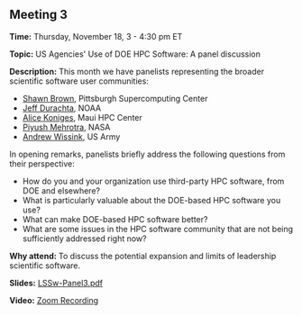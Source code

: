 ## Meeting 3

**Time:** Thursday, November 18, 3 - 4:30 pm ET

**Topic:** US Agencies' Use of DOE HPC Software: A panel discussion

**Description:** This month we have panelists representing the broader scientific software user communities:
- [Shawn Brown](https://www.psc.edu/brown/), Pittsburgh Supercomputing Center
- [Jeff Durachta](https://www.linkedin.com/in/jwdurachta/), NOAA
- [Alice Koniges](https://datascience.hawaii.edu/profile/alice-koniges/), Maui HPC Center
- [Piyush Mehrotra](https://www.nas.nasa.gov/aboutnas/bios/bio_mehrotra_piyush.html), NASA
- [Andrew Wissink](https://www.linkedin.com/in/awissink/), US Army

In opening remarks, panelists briefly address the following questions from their perspective:
- How do you and your organization use third-party HPC software, from DOE and elsewhere?
- What is particularly valuable about the DOE-based HPC software you use?
- What can make DOE-based HPC software better?
- What are some issues in the HPC software community that are not being sufficiently addressed right now?


**Why attend:** To discuss the potential expansion and limits of leadership scientific software.

**Slides:** [LSSw-Panel3.pdf](files/LSSw-Panel3.pdf)

**Video:** [Zoom Recording]()
